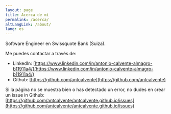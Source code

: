 ```yaml
---
layout: page
title: Acerca de mí
permalink: /acerca/
altLangLink: /about/
lang: es
---
```


Software Engineer en Swissquote Bank (Suiza).

Me puedes contactar a través de:
- LinkedIn: [https://www.linkedin.com/in/antonio-calvente-almagro-b11911a4/](https://www.linkedin.com/in/antonio-calvente-almagro-b11911a4/)
- Github: [https://github.com/antcalvente](https://github.com/antcalvente)

Si la página no se muestra bien o has detectado un error, no dudes en crear un issue in Github: [https://github.com/antcalvente/antcalvente.github.io/issues](https://github.com/antcalvente/antcalvente.github.io/issues)